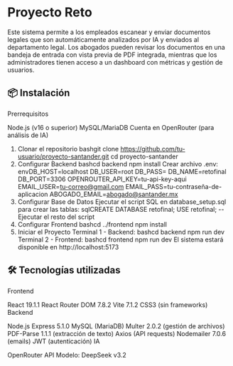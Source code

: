 # Proyecto Reto

Este sistema permite a los empleados escanear y enviar documentos legales que son automáticamente analizados por IA  y enviados al departamento legal. Los abogados pueden revisar los documentos en una bandeja de entrada con vista previa de PDF integrada, mientras que los administradores tienen acceso a un dashboard con métricas y gestión de usuarios.


## 📦 Instalación
Prerrequisitos

Node.js (v16 o superior)
MySQL/MariaDB
Cuenta en OpenRouter (para análisis de IA)

1. Clonar el repositorio
bashgit clone https://github.com/tu-usuario/proyecto-santander.git
cd proyecto-santander
2. Configurar Backend
bashcd backend
npm install
Crear archivo .env:
envDB_HOST=localhost
DB_USER=root
DB_PASS=
DB_NAME=retofinal
DB_PORT=3306
OPENROUTER_API_KEY=tu-api-key-aqui
EMAIL_USER=tu-correo@gmail.com
EMAIL_PASS=tu-contraseña-de-aplicacion
ABOGADO_EMAIL=abogado@santander.mx
3. Configurar Base de Datos
Ejecutar el script SQL en database_setup.sql para crear las tablas:
sqlCREATE DATABASE retofinal;
USE retofinal;
-- Ejecutar el resto del script
4. Configurar Frontend
bashcd ../frontend
npm install
5. Iniciar el Proyecto
Terminal 1 - Backend:
bashcd backend
npm run dev
Terminal 2 - Frontend:
bashcd frontend
npm run dev
El sistema estará disponible en http://localhost:5173

## 🛠️ Tecnologías utilizadas

Frontend

React 19.1.1
React Router DOM 7.8.2
Vite 7.1.2
CSS3 (sin frameworks)
Backend

Node.js
Express 5.1.0
MySQL (MariaDB)
Multer 2.0.2 (gestión de archivos)
PDF-Parse 1.1.1 (extracción de texto)
Axios (API requests)
Nodemailer 7.0.6 (emails)
JWT (autenticación)
IA

OpenRouter API
Modelo: DeepSeek v3.2
